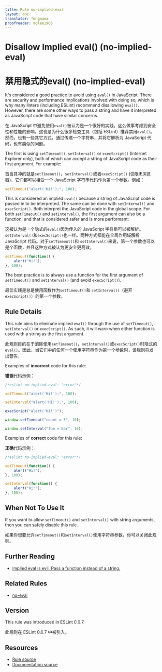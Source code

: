```yaml
---
title: Rule no-implied-eval
layout: doc
translator: fengnana
proofreader: molee1905
---
```

<!-- Note: No pull requests accepted for this file. See README.md in the root directory for details. -->

# Disallow Implied eval() (no-implied-eval)

# 禁用隐式的eval() (no-implied-eval)

It's considered a good practice to avoid using `eval()` in JavaScript. There are security and performance implications involved with doing so, which is why many linters (including ESLint) recommend disallowing `eval()`. However, there are some other ways to pass a string and have it interpreted as JavaScript code that have similar concerns.

在 JavaScript 中避免使用`eval()`被认为是一个很好的实践。这么做事考虑到安全性和性能的影响，这也是为什么很多检查工具（包括 ESLint）推荐禁用`eval()`。然而，也有一些其它方式，通过传递一个字符串，并将它解析为 JavaScript 代码，也有类似的问题。

The first is using `setTimeout()`, `setInterval()` or `execScript()` (Internet Explorer only), both of which can accept a string of JavaScript code as their first argument. For example:

首当其冲的就是`setTimeout()`，`setInterval()`或者`execScript()` (仅限IE浏览器)，它们都可以接受一个 JavaScript 字符串代码作为第一个参数。例如：

```js
setTimeout("alert('Hi!');", 100);
```

This is considered an implied `eval()` because a string of JavaScript code is
 passed in to be interpreted. The same can be done with `setInterval()` and `execScript()`. Both interpret the JavaScript code in the global scope. For  both `setTimeout()` and `setInterval()`, the first argument can also be a function, and that is considered safer and is more performant:

这被认为是一个隐式的`eval()`因为传入的 JavaScript 字符串可以被解析。`setInterval()`和`execScript()`也一样。两种方式都能在全局作用域解析 JavaScript 代码。对于`setTimeout()`和 `setInterval()`来说，第一个参数也可以是个函数，并且这种方式被认为更安全更高效。
 
```js
setTimeout(function() {
    alert("Hi!");
}, 100);
```

The best practice is to always use a function for the first argument of `setTimeout()` and `setInterval()` (and avoid `execScript()`).

最佳实践是总是使用函数作为`setTimeout()`和 `setInterval()`（避开`execScript()`）的第一个参数。

## Rule Details

This rule aims to eliminate implied `eval()` through the use of `setTimeout()`, `setInterval()` or `execScript()`. As such, it will warn when either function is used with a string as the first argument.

此规则目的在于消除使用`setTimeout()`，`setInterval()`或`execScript()`时隐式的`eval()`。因此，当它们中的任何一个使用字符串作为第一个参数时，该规则将发出警告。

Examples of **incorrect** code for this rule:

**错误**代码示例：

```js
/*eslint no-implied-eval: "error"*/

setTimeout("alert('Hi!');", 100);

setInterval("alert('Hi!');", 100);

execScript("alert('Hi!')");

window.setTimeout("count = 5", 10);

window.setInterval("foo = bar", 10);
```

Examples of **correct** code for this rule:

**正确**代码示例：

```js
/*eslint no-implied-eval: "error"*/

setTimeout(function() {
    alert("Hi!");
}, 100);

setInterval(function() {
    alert("Hi!");
}, 100);
```

## When Not To Use It

If you want to allow `setTimeout()` and `setInterval()` with string arguments, then you can safely disable this rule.

如果你想要允许`setTimeout()`和`setInterval()`使用字符串参数，你可以关闭此规则。

## Further Reading

* [Implied eval is evil. Pass a function instead of a string.](http://jslinterrors.com/implied-eval-is-evil-pass-a-function-instead-of-a-string/)

## Related Rules

* [no-eval](no-eval)

## Version

This rule was introduced in ESLint 0.0.7.

此规则在 ESLint 0.0.7 中被引入。

## Resources

* [Rule source](https://github.com/eslint/eslint/tree/master/lib/rules/no-implied-eval.js)
* [Documentation source](https://github.com/eslint/eslint/tree/master/docs/rules/no-implied-eval.md)
